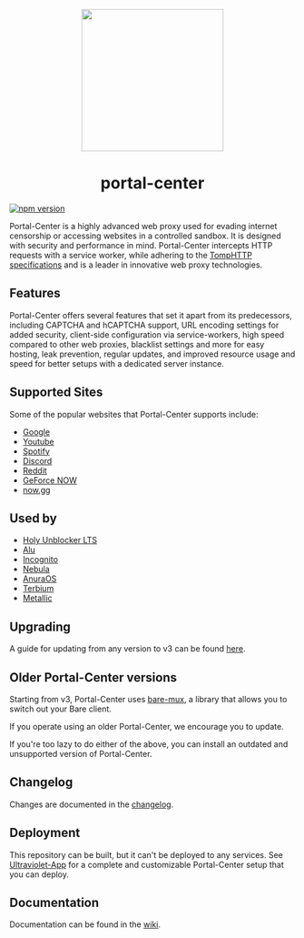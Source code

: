 <p align="center"><img src="https://raw.githubusercontent.com/titaniumnetwork-dev/Ultraviolet-Static/main/public/uv.png" height="250"></p>

<h1 align="center">portal-center</h1>

<a href="https://www.npmjs.com/package/@titaniumnetwork-dev/ultraviolet"><img src="https://img.shields.io/npm/v/@titaniumnetwork-dev/ultraviolet.svg?maxAge=3600" alt="npm version" /></a>

Portal-Center is a highly advanced web proxy used for evading internet censorship or accessing websites in a controlled sandbox. It is designed with security and performance in mind. Portal-Center intercepts HTTP requests with a service worker, while adhering to the [TompHTTP specifications](https://github.com/tomphttp) and is a leader in innovative web proxy technologies.

## Features

Portal-Center offers several features that set it apart from its predecessors, including CAPTCHA and hCAPTCHA support, URL encoding settings for added security, client-side configuration via service-workers, high speed compared to other web proxies, blacklist settings and more for easy hosting, leak prevention, regular updates, and improved resource usage and speed for better setups with a dedicated server instance.

## Supported Sites

Some of the popular websites that Portal-Center supports include:

- [Google](https://google.com)
- [Youtube](https://www.youtube.com)
- [Spotify](https://spotify.com)
- [Discord](https://discord.com)
- [Reddit](https://reddit.com)
- [GeForce NOW](https://play.geforcenow.com/)
- [now.gg](https://now.gg)

## Used by

- [Holy Unblocker LTS](https://github.com/QuiteAFancyEmerald/Holy-Unblocker)
- [Alu](https://github.com/titaniumnetwork-dev/Alu)
- [Incognito](https://github.com/titaniumnetwork-dev/Incognito)
- [Nebula](https://github.com/NebulaServices/Nebula)
- [AnuraOS](https://github.com/MercuryWorkshop/anuraOS)
- [Terbium](https://github.com/TerbiumOS/webOS)
- [Metallic](https://github.com/Metallic-Web/Metallic)

## Upgrading

A guide for updating from any version to v3 can be found [here](https://github.com/titaniumnetwork-dev/Ultraviolet/wiki/Upgrading).

## Older Portal-Center versions

Starting from v3, Portal-Center uses [bare-mux](https://github.com/MercuryWorkshop/bare-mux), a library that allows you to switch out your Bare client.

If you operate using an older Portal-Center, we encourage you to update.

If you're too lazy to do either of the above, you can install an outdated and unsupported version of Portal-Center.


## Changelog

Changes are documented in the [changelog](./CHANGELOG.md).

## Deployment

This repository can be built, but it can't be deployed to any services. See [Ultraviolet-App](https://github.com/titaniumnetwork-dev/Ultraviolet-App) for a complete and customizable Portal-Center setup that you can deploy.

## Documentation

Documentation can be found in the [wiki](https://github.com/titaniumnetwork-dev/Ultraviolet/wiki).
